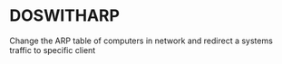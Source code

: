 # DOSWITHARP
Change the ARP table of computers in network and redirect a systems traffic to specific client 
